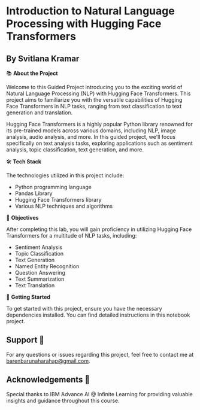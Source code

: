 # Introduction to Natural Language Processing with Hugging Face Transformers
## By Svitlana Kramar

📚 **About the Project**

Welcome to this Guided Project introducing you to the exciting world of Natural Language Processing (NLP) with Hugging Face Transformers. This project aims to familiarize you with the versatile capabilities of Hugging Face Transformers in NLP tasks, ranging from text classification to text generation and translation.

Hugging Face Transformers is a highly popular Python library renowned for its pre-trained models across various domains, including NLP, image analysis, audio analysis, and more. In this guided project, we'll focus specifically on text analysis tasks, exploring applications such as sentiment analysis, topic classification, text generation, and more.

🛠️ **Tech Stack**

The technologies utilized in this project include:
- Python programming language
- Pandas Library
- Hugging Face Transformers library
- Various NLP techniques and algorithms

🎯 **Objectives**

After completing this lab, you will gain proficiency in utilizing Hugging Face Transformers for a multitude of NLP tasks, including:
- Sentiment Analysis
- Topic Classification
- Text Generation
- Named Entity Recognition
- Question Answering
- Text Summarization
- Text Translation

🚀 **Getting Started**

To get started with this project, ensure you have the necessary dependencies installed. You can find detailed instructions in this notebook project.

## Support 📧
For any questions or issues regarding this project, feel free to contact me at [barenbarunaharahap@gmail.com](mailto:barenbarunaharahap@gmail.com).

## Acknowledgements 🙏
Special thanks to IBM Advance AI @ Infinite Learning for providing valuable insights and guidance throughout this course. 
